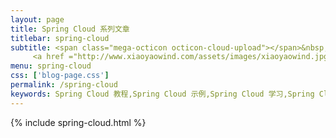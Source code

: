 ```yaml
---
layout: page
title: Spring Cloud 系列文章
titlebar: spring-cloud
subtitle: <span class="mega-octicon octicon-cloud-upload"></span>&nbsp;&nbsp;
     <a href ="http://www.xiaoyaowind.com/assets/images/xiaoyaowind.jpg">关注公众号：<font color="#00FF00">逍遥风</font>，回复"springcloud"进群交流。</a>
menu: spring-cloud
css: ['blog-page.css']
permalink: /spring-cloud
keywords: Spring Cloud 教程,Spring Cloud 示例,Spring Cloud 学习,Spring Cloud 资源,Spring Cloud
---
```

{% include spring-cloud.html %}